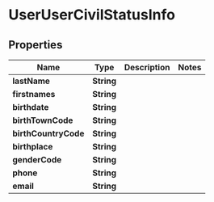 # UserUserCivilStatusInfo

## Properties
Name | Type | Description | Notes
------------ | ------------- | ------------- | -------------
**lastName** | **String** |  | 
**firstnames** | **String** |  | 
**birthdate** | **String** |  | 
**birthTownCode** | **String** |  | 
**birthCountryCode** | **String** |  | 
**birthplace** | **String** |  | 
**genderCode** | **String** |  | 
**phone** | **String** |  | 
**email** | **String** |  | 
